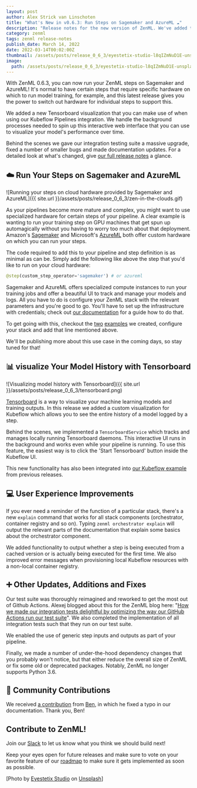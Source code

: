 ```yaml
---
layout: post
author: Alex Strick van Linschoten
title: "What's New in v0.6.3: Run Steps on Sagemaker and AzureML ☁️"
description: "Release notes for the new version of ZenML. We've added the ability to run steps on AWS Sagemaker and AzureML. We added a new Tensorboard visualization that runs when using the Kubeflow orchestrator. You'll also find a lot of smaller improvements, documentation additions and bug fixes in this release."
category: zenml
tags: zenml release-notes
publish_date: March 14, 2022
date: 2022-03-14T00:02:00Z
thumbnail: /assets/posts/release_0_6_3/eyestetix-studio-l8qIZmNuD1E-unsplash.jpg
image:
  path: /assets/posts/release_0_6_3/eyestetix-studio-l8qIZmNuD1E-unsplash.jpg
---
```


With ZenML 0.6.3, you can now run your ZenML steps on Sagemaker and AzureML! It's normal to have certain steps that require specific hardware on which to run model training, for example, and this latest release gives you the power to switch out hardware for individual steps to support this.

We added a new Tensorboard visualization that you can make use of when using our Kubeflow Pipelines integration. We handle the background processes needed to spin up this interactive web interface that you can use to visualize your model's performance over time.

Behind the scenes we gave our integration testing suite a massive upgrade, fixed a number of smaller bugs and made documentation updates. For a detailed look at what's changed, give [our full release notes](https://github.com/zenml-io/zenml/releases/tag/0.6.3) a glance.

## ☁️ Run Your Steps on Sagemaker and AzureML

![Running your steps on cloud hardware provided by Sagemaker and AzureML]({{ site.url }}/assets/posts/release_0_6_3/zen-in-the-clouds.gif)

As your pipelines become more mature and complex, you might want to use specialized hardware for certain steps of your pipeline. A clear example is wanting to run your training step on GPU machines that get spun up automagically without you having to worry too much about that deployment. Amazon's [Sagemaker](https://aws.amazon.com/sagemaker) and Microsoft's [AzureML](https://ml.azure.com/) both offer custom hardware on which you can run your steps.

The code required to add this to your pipeline and step definition is as minimal as can be. Simply add the following like above the step that you'd like to run on your cloud hardware:

```python
@step(custom_step_operator='sagemaker') # or azureml
```

Sagemaker and AzureML offers specialized compute instances to run your training jobs and offer a beautiful UI to track and manage your models and logs. All you have to do is configure your ZenML stack with the relevant parameters and you're good to go. You'll have to set up the infrastructure with credentials; check out [our documentation](https://docs.zenml.io/features/cloud-pipelines/guide-aws-gcp-azure) for a guide how to do that.

To get going with this, checkout the [two](https://github.com/zenml-io/zenml/tree/main/examples/sagemaker_step_operator) [examples](https://github.com/zenml-io/zenml/tree/main/examples/azureml_step_operator) we created, configure your stack and add that line mentioned above.

We'll be publishing more about this use case in the coming days, so stay tuned for that!

## 📊 visualize Your Model History with Tensorboard

![Visualizing model history with Tensorboard]({{ site.url }}/assets/posts/release_0_6_3/tensorboard.png)

[Tensorboard](https://www.tensorflow.org/tensorboard/) is a way to visualize your machine learning models and training outputs. In this release we added a custom visualization for Kubeflow which allows you to see the entire history of a model logged by a step.

Behind the scenes, we implemented a `TensorboardService` which tracks and manages locally running Tensorboard daemons. This interactive UI runs in the background and works even while your pipeline is running. To use this feature, the easiest way is to click the 'Start Tensorboard' button inside the Kubeflow UI.

This new functionality has also been integrated into [our Kubeflow example](https://github.com/zenml-io/zenml/tree/main/examples/kubeflow) from previous releases.

## 💻 User Experience Improvements

If you ever need a reminder of the function of a particular stack, there's a new `explain` command that works for all stack components (orchestrator, container registry and so on). Typing `zenml orchestrator explain` will output the relevant parts of the documentation that explain some basics about the orchestrator component.

We added functionality to output whether a step is being executed from a cached version or is actually being executed for the first time. We also improved error messages when provisioning local Kubeflow resources with a non-local container registry.

## ➕ Other Updates, Additions and Fixes

Our test suite was thoroughly reimagined and reworked to get the most out of Github Actions. Alexej blogged about this for the ZenML blog here: "[How we made our integration tests delightful by optimizing the way our GitHub Actions run our test suite](https://blog.zenml.io/github-actions-in-action/)". We also completed the implementation of all integration tests such that they run on our test suite.

We enabled the use of generic step inputs and outputs as part of your pipeline.

Finally, we made a number of under-the-hood dependency changes that you probably won't notice, but that either reduce the overall size of ZenML or fix some old or deprecated packages. Notably, ZenML no longer supports Python 3.6.

## 🙌 Community Contributions

We received [a contribution](https://github.com/zenml-io/zenml/pull/438) from [Ben](https://github.com/pafpixel), in which he fixed a typo in our documentation. Thank you, Ben!

## Contribute to ZenML!

Join our [Slack](https://zenml.io/slack-invite/) to let us know what you think we should build next!

Keep your eyes open for future releases and make sure to vote on your favorite feature of our [roadmap](https://zenml.io/roadmap) to make sure it gets implemented as soon as possible.

[Photo by <a href="https://unsplash.com/@eyestetix?utm_source=unsplash&utm_medium=referral&utm_content=creditCopyText">Eyestetix Studio</a> on <a href="https://unsplash.com/s/photos/balloons?utm_source=unsplash&utm_medium=referral&utm_content=creditCopyText">Unsplash</a>]